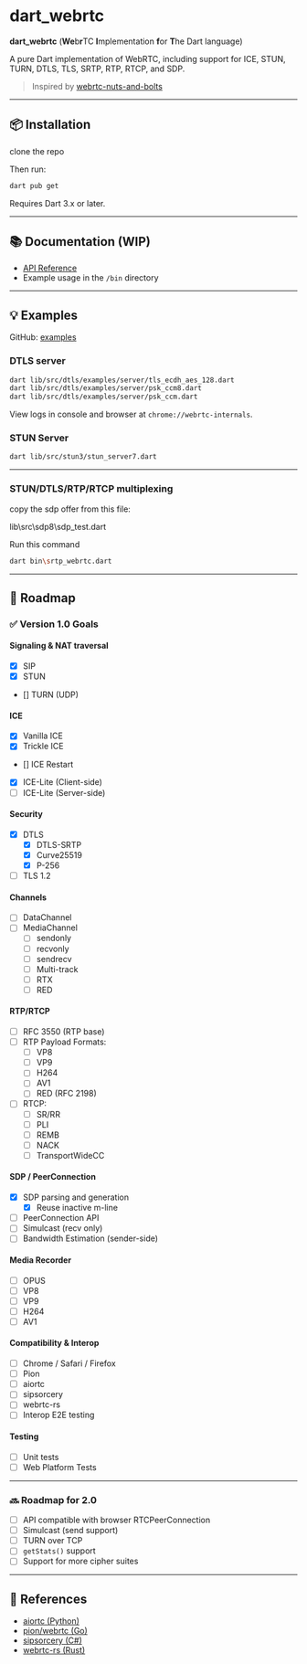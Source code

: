 
# dart_webrtc

**dart_webrtc** (**We**b**r**TC **I**mplementation **f**or **T**he Dart language)

A pure Dart implementation of WebRTC, including support for ICE, STUN, TURN, DTLS, TLS, SRTP, RTP, RTCP, and SDP.

> Inspired by [webrtc-nuts-and-bolts](https://github.com/adalkiran/webrtc-nuts-and-bolts)

---

## 📦 Installation

clone the repo


Then run:

```bash
dart pub get
```

Requires Dart 3.x or later.

---

## 📚 Documentation (WIP)

- [API Reference](https://pub.dev/documentation/webrtc_dart/latest/)
- Example usage in the `/bin` directory

---

## 💡 Examples

GitHub: [examples](https://github.com/your-repo/webrtc_dart/tree/main/example)

### DTLS server

```bash
dart lib/src/dtls/examples/server/tls_ecdh_aes_128.dart
dart lib/src/dtls/examples/server/psk_ccm8.dart
dart lib/src/dtls/examples/server/psk_ccm.dart
```


View logs in console and browser at `chrome://webrtc-internals`.

### STUN Server

```bash
dart lib/src/stun3/stun_server7.dart
```



---

### STUN/DTLS/RTP/RTCP multiplexing 

copy the sdp offer from this file:

lib\src\sdp8\sdp_test.dart

Run this command
```bash
dart bin\srtp_webrtc.dart
```



---



## 🎯 Roadmap

### ✅ Version 1.0 Goals

#### Signaling & NAT traversal

- [x] SIP
- [x] STUN
- [] TURN (UDP)

#### ICE

- [x] Vanilla ICE
- [x] Trickle ICE
- [] ICE Restart
- [x] ICE-Lite (Client-side)
- [ ] ICE-Lite (Server-side)

#### Security

- [x] DTLS
  - [x] DTLS-SRTP
  - [x] Curve25519
  - [x] P-256
- [ ] TLS 1.2

#### Channels

- [ ] DataChannel
- [ ] MediaChannel
  - [ ] sendonly
  - [ ] recvonly
  - [ ] sendrecv
  - [ ] Multi-track
  - [ ] RTX
  - [ ] RED

#### RTP/RTCP

- [ ] RFC 3550 (RTP base)
- [ ] RTP Payload Formats:
  - [ ] VP8
  - [ ] VP9
  - [ ] H264
  - [ ] AV1
  - [ ] RED (RFC 2198)
- [ ] RTCP:
  - [ ] SR/RR
  - [ ] PLI
  - [ ] REMB
  - [ ] NACK
  - [ ] TransportWideCC

#### SDP / PeerConnection

- [x] SDP parsing and generation
  - [x] Reuse inactive m-line
- [ ] PeerConnection API
- [ ] Simulcast (recv only)
- [ ] Bandwidth Estimation (sender-side)

#### Media Recorder

- [ ] OPUS
- [ ] VP8
- [ ] VP9
- [ ] H264
- [ ] AV1

#### Compatibility & Interop

- [ ] Chrome / Safari / Firefox
- [ ] Pion
- [ ] aiortc
- [ ] sipsorcery
- [ ] webrtc-rs
- [ ] Interop E2E testing

#### Testing

- [ ] Unit tests
- [ ] Web Platform Tests

---

### 🔜 Roadmap for 2.0

- [ ] API compatible with browser RTCPeerConnection
- [ ] Simulcast (send support)
- [ ] TURN over TCP
- [ ] `getStats()` support
- [ ] Support for more cipher suites

---

## 🔗 References

- [aiortc (Python)](https://github.com/aiortc/aiortc)
- [pion/webrtc (Go)](https://github.com/pion/webrtc)
- [sipsorcery (C#)](https://github.com/sipsorcery/sipsorcery)
- [webrtc-rs (Rust)](https://github.com/webrtc-rs/webrtc)
